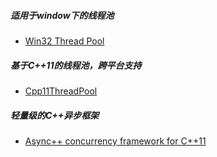 


##### 适用于window下的线程池
- [Win32 Thread Pool](./Win32ThreadPool)


##### 基于C++11的线程池，跨平台支持
- [Cpp11ThreadPool](https://github.com/wanttobeno/Cpp11ThreadPool)


##### 轻量级的C++异步框架
- [Async++ concurrency framework for C++11](https://github.com/Amanieu/asyncplusplus)


